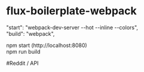 # flux-boilerplate-webpack
"start": "webpack-dev-server --hot --inline --colors", <br/>
"build": "webpack",

npm start (http://localhost:8080)<br/>
npm run build

#Reddit / API
